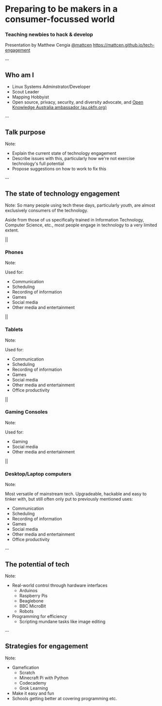 # Preparing to be makers in a consumer-focussed world
### Teaching newbies to hack & develop

Presentation by Matthew Cengia
[@mattcen](http://twitter.com/mattcen)
https://mattcen.github.io/tech-engagement

--
## Who am I
* Linux Systems Adminstrator/Developer
* Scout Leader
* Mapping Hobbyist
* Open source, privacy, security, and diversity advocate, and [Open Knowledge Australia ambassador (au.okfn.org)](http://au.okfn.org)

--
## Talk purpose

Note:

* Explain the current state of technology engagement
* Describe issues with this, particularly how we're not exercise technology's full potential
* Propose suggestions on how to work to fix this

--
## The state of technology engagement

Note:
So many people using tech these days, particularly youth, are almost exclusively consumers of the technology.

Aside from those of us specifically trained in Information Technology, Computer Science, etc., most people engage in technology to a very limited extent.

||
### Phones

Note:

Used for:

* Communication
* Scheduling
* Recording of information
* Games
* Social media
* Other media and entertainment

||
### Tablets

Note:

Used for:

* Communication
* Scheduling
* Recording of information
* Games
* Social media
* Other media and entertainment
* Office productivity

||
### Gaming Consoles

Note:

Used for:

* Gaming
* Social media
* Other media and entertainment

||
### Desktop/Laptop computers

Note:

Most versatile of mainstream tech. Upgradeable, hackable and easy to tinker with, but still often only put to previously mentioned uses:

* Communication
* Scheduling
* Recording of information
* Games
* Social media
* Other media and entertainment
* Office productivity

--
## The potential of tech

Note:

* Real-world control through hardware interfaces
  * Arduinos
  * Raspberry Pis
  * Beaglebone
  * BBC MicroBit
  * Robots
* Programming for efficiency
  * Scripting mundane tasks like image editing

--
## Strategies for engagement

Note:

* Gamefication
  * Scratch
  * Minecraft Pi with Python
  * Codecademy
  * Grok Learning
* Make it easy and fun
* Schools getting better at covering programming etc.

